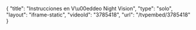 {
    "title": "Instrucciones en V\u00eddeo Night Vision",
    "type": "solo",
    "layout": "iframe-static",
    "videoId": "3785418",
    "url": "\/tvpembed\/3785418"
}